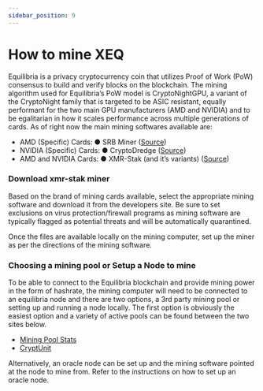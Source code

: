 ```yaml
---
sidebar_position: 9
---
```


# How to mine XEQ

Equilibria is a privacy cryptocurrency coin that utilizes Proof of Work (PoW) consensus to build and verify blocks on the blockchain. The mining algorithm used for Equilibria’s PoW model is CryptoNightGPU, a variant of the CryptoNight family that is targeted to be ASIC resistant, equally performant for the two main GPU manufacturers (AMD and NVIDIA) and to be egalitarian in how it scales performance across multiple generations of cards. As of right now the main mining softwares available are:
- AMD (Specific) Cards: ● SRB Miner ([Source](https://www.srbminer.com/))
- NVIDIA (Specific) Cards: ● CryptoDredge ([Source](https://cryptodredge.org/))
- AMD and NVIDIA Cards: ● XMR-Stak (and it’s variants) ([Source](https://github.com/fireice-uk/xmr-stak))

### **Download xmr-stak miner**

Based on the brand of mining cards available, select the appropriate mining software and download it from the developers site. Be sure to set exclusions on virus protection/firewall programs as mining software are typically flagged as potential threats and will be automatically quarantined.

Once the files are available locally on the mining computer, set up the miner as per the directions of the mining software.

### **Choosing a mining pool or Setup a Node to mine**

To be able to connect to the Equilibria blockchain and provide mining power in the form of hashrate, the mining computer will need to be connected to an equilibria node and there are two options, a 3rd party mining pool or setting up and running a node locally. The first option is obviously the easiest option and a variety of active pools can be found between the two sites below.
- [Mining Pool Stats](https://miningpoolstats.stream/equilibria) 
- [CryptUnit](https://www.cryptunit.com/coin/XEQ)

Alternatively, an oracle node can be set up and the mining software pointed at the node to mine from. Refer to the instructions on how to set up an oracle node.


